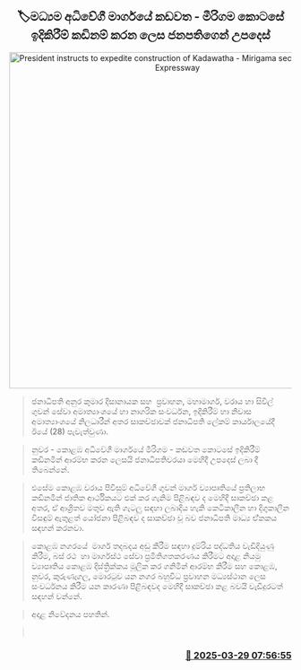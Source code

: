 <p align='center'><b><h2 align='center' title='President instructs to expedite construction of Kadawatha - Mirigama section of Central Expressway'>🏷මධ්‍යම අධිවේගී මාර්ගයේ කඩවත - මීරිගම කොටසේ ඉදිකිරීම් කඩිනම් කරන ලෙස ජනපතිගෙන් උපදෙස්</h2></b></p>
<p align='center'><img src='https://helakuru.sgp1.cdn.digitaloceanspaces.com/esana/images/lib/akd-with-transport.jpg' width='600' alt='President instructs to expedite construction of Kadawatha - Mirigama section of Central Expressway'></p>

> ජනාධිපති අනුර කුමාර දිසානායක සහ  ප්‍රවාහන, මහාමාර්ග, වරාය හා සිවිල් ගුවන් සේවා අමාත්‍යාංශයේ හා නාගරික සංවර්ධන, ඉදිකිරීම් හා නිවාස අමාත්‍යාංශයේ නිලධාරීන් අතර සාකච්ඡාවක් ජනාධිපති ලේකම් කාර්යාලයේදී ඊයේ (28) පැවැත්වුණා.

> නුවර - කොළඹ අධිවේගී මාර්ගයේ මීරිගම - කඩවත කොටසේ ඉදිකිරීම් කඩිනමින් ආරම්භ කරන ලෙසයි ජනාධිපතිවරයා මෙහිදී උපදෙස් ලබා දී තිබෙන්නේ.

> එසේම කොළඹ වරාය පිවිසුම් අධිවේගී ගුවන් මාර්ග ව්‍යාපෘතියේ ප්‍රතිලාභ කඩිනමින් ජාතික ආර්ථිකයට එක් කර ගැනිම පිළිබඳව ද මෙහිදී සාකච්ඡා කළ අතර, ඒ ආශ්‍රිතව මතුව ඇති ගැටලු සඳහා ලබාදිය හැකි කෙටිකාලීන හා දිගුකාලීන විසඳුම් ඇතුළත් යෝජනා පිළිබඳව ද සාකච්ඡා වූ බව ජනාධිපති මාධ්‍ය ඒ්කකය සඳහන් කරනවා.

> කොළඹ නගරයේ  මාර්ග තදබදය අඩු කිරීම සඳහා දුම්රිය පද්ධතිය වැඩිදියුණු කිරීම, බස්‍ රථ  හා මාර්ගස්ථ සේවා ප්‍රමිතිගතකරණය කිරීමට අදාළ නියමු ව්‍යාපෘතිය කොළඹ දිස්ත්‍රික්කය මූලික කර ගනිමින් ආරම්භ කිරීම සහ කොළඹ, නුවර, කුරුණෑගල, මොරටුව යන නගර බහුවිධ ප්‍රවාහන මධ්‍යස්ථාන ලෙස සංවර්ධනය කිරීම යන කාරණා පිළිබඳවද මෙහිදී සාකච්ඡා කළ බවයි වැඩිදුරටත් සඳහන් වන්නේ.

> අදාළ නිවේදනය පහතින්.

>  



<h3 align='right'><a href='https://www.helakuru.lk/esana/p/108762/'>📅 2025-03-29 07:56:55</a></h3>
